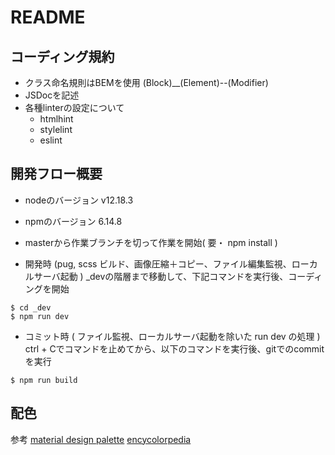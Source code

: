 # README

## コーディング規約
- クラス命名規則はBEMを使用 (Block)__(Element)--(Modifier)
- JSDocを記述
- 各種linterの設定について
  - htmlhint
  - stylelint
  - eslint

## 開発フロー概要
- nodeのバージョン
v12.18.3
- npmのバージョン
6.14.8

- masterから作業ブランチを切って作業を開始( 要・ npm install )

-  開発時 (pug, scss ビルド、画像圧縮＋コピー、ファイル編集監視、ローカルサーバ起動 )
_devの階層まで移動して、下記コマンドを実行後、コーディングを開始
```
$ cd _dev
$ npm run dev
```

-  コミット時 ( ファイル監視、ローカルサーバ起動を除いた run dev の処理 )
ctrl + Cでコマンドを止めてから、以下のコマンドを実行後、gitでのcommitを実行
```
$ npm run build
```
## 配色
参考
[material design palette](https://www.materialpalette.com/light-blue/cyan)
[encycolorpedia](https://encycolorpedia.jp/00bcd4)